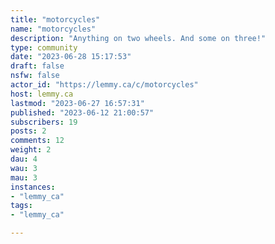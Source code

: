 ```yaml
---
title: "motorcycles" 
name: "motorcycles"
description: "Anything on two wheels. And some on three!"
type: community
date: "2023-06-28 15:17:53"
draft: false
nsfw: false
actor_id: "https://lemmy.ca/c/motorcycles"
host: lemmy.ca
lastmod: "2023-06-27 16:57:31"
published: "2023-06-12 21:00:57"
subscribers: 19
posts: 2
comments: 12
weight: 2
dau: 4
wau: 3
mau: 3
instances:
- "lemmy_ca"
tags: 
- "lemmy_ca"

---
```

